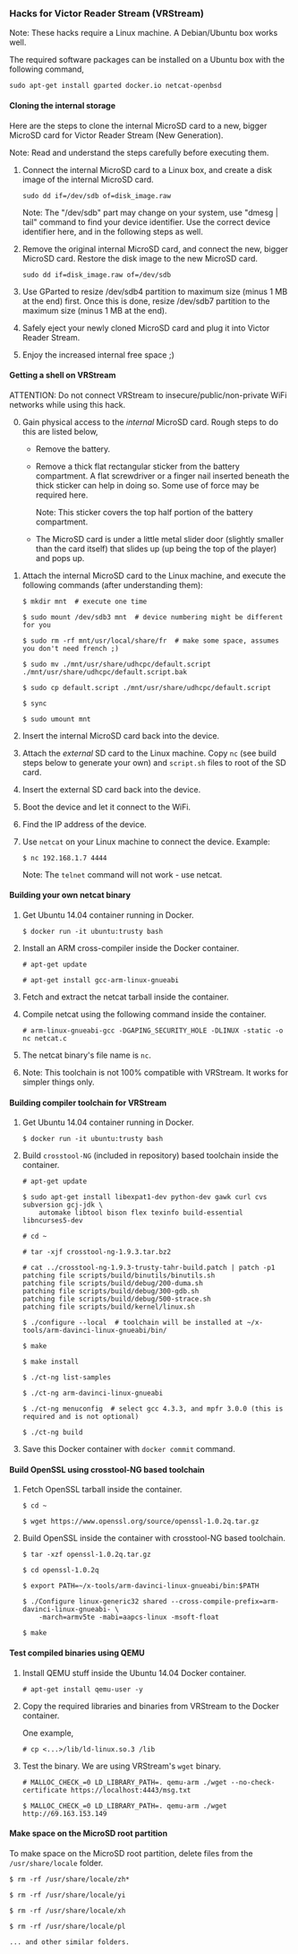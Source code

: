 ### Hacks for Victor Reader Stream (VRStream)

Note: These hacks require a Linux machine. A Debian/Ubuntu box works well.

The required software packages can be installed on a Ubuntu box with the
following command,

```
sudo apt-get install gparted docker.io netcat-openbsd
```


#### Cloning the internal storage

Here are the steps to clone the internal MicroSD card to a new, bigger MicroSD
card for Victor Reader Stream (New Generation).

Note: Read and understand the steps carefully before executing them.

1. Connect the internal MicroSD card to a Linux box, and create a disk image of
   the internal MicroSD card.

   ```
   sudo dd if=/dev/sdb of=disk_image.raw
   ```

   Note: The "/dev/sdb" part may change on your system, use "dmesg | tail"
   command to find your device identifier. Use the correct device
   identifier here, and in the following steps as well.

2. Remove the original internal MicroSD card, and connect the new, bigger
   MicroSD card. Restore the disk image to the new MicroSD card.

   ```
   sudo dd if=disk_image.raw of=/dev/sdb
   ```

3. Use GParted to resize /dev/sdb4 partition to maximum size (minus 1 MB at the
   end) first. Once this is done, resize /dev/sdb7 partition to the maximum
   size (minus 1 MB at the end).

4. Safely eject your newly cloned MicroSD card and plug it into Victor Reader
   Stream.

5. Enjoy the increased internal free space ;)


#### Getting a shell on VRStream

ATTENTION: Do not connect VRStream to insecure/public/non-private WiFi networks
while using this hack.

0. Gain physical access to the *internal* MicroSD card. Rough steps to do this
   are listed below,

   - Remove the battery.

   - Remove a thick flat rectangular sticker from the battery compartment. A
     flat screwdriver or a finger nail inserted beneath the thick sticker can
     help in doing so. Some use of force may be required here.

     Note: This sticker covers the top half portion of the battery compartment.

   - The MicroSD card is under a little metal slider door (slightly smaller than the
     card itself) that slides up (up being the top of the player) and pops up.

1. Attach the internal MicroSD card to the Linux machine, and execute the
   following commands (after understanding them):

   ```
   $ mkdir mnt  # execute one time

   $ sudo mount /dev/sdb3 mnt  # device numbering might be different for you

   $ sudo rm -rf mnt/usr/local/share/fr  # make some space, assumes you don't need french ;)

   $ sudo mv ./mnt/usr/share/udhcpc/default.script ./mnt/usr/share/udhcpc/default.script.bak

   $ sudo cp default.script ./mnt/usr/share/udhcpc/default.script

   $ sync

   $ sudo umount mnt
   ```

2. Insert the internal MicroSD card back into the device.

3. Attach the *external* SD card to the Linux machine. Copy `nc` (see build
   steps below to generate your own) and `script.sh` files to root of
   the SD card.

4. Insert the external SD card back into the device.

5. Boot the device and let it connect to the WiFi.

6. Find the IP address of the device.

7. Use `netcat` on your Linux machine to connect the device. Example:

   ```
   $ nc 192.168.1.7 4444
   ```

   Note: The `telnet` command will not work - use netcat.


#### Building your own netcat binary

1. Get Ubuntu 14.04 container running in Docker.

   ```
   $ docker run -it ubuntu:trusty bash
   ```

2. Install an ARM cross-compiler inside the Docker container.

   ```
   # apt-get update

   # apt-get install gcc-arm-linux-gnueabi
   ```

3. Fetch and extract the netcat tarball inside the container.

4. Compile netcat using the following command inside the container.

   ```
   # arm-linux-gnueabi-gcc -DGAPING_SECURITY_HOLE -DLINUX -static -o nc netcat.c
   ```

5. The netcat binary's file name is `nc`.

6. Note: This toolchain is not 100% compatible with VRStream. It works for
   simpler things only.


#### Building compiler toolchain for VRStream

1. Get Ubuntu 14.04 container running in Docker.

   ```
   $ docker run -it ubuntu:trusty bash
   ```

2. Build `crosstool-NG` (included in repository) based toolchain inside the
   container.

   ```
   # apt-get update

   $ sudo apt-get install libexpat1-dev python-dev gawk curl cvs subversion gcj-jdk \
       automake libtool bison flex texinfo build-essential libncurses5-dev

   # cd ~

   # tar -xjf crosstool-ng-1.9.3.tar.bz2

   # cat ../crosstool-ng-1.9.3-trusty-tahr-build.patch | patch -p1
   patching file scripts/build/binutils/binutils.sh
   patching file scripts/build/debug/200-duma.sh
   patching file scripts/build/debug/300-gdb.sh
   patching file scripts/build/debug/500-strace.sh
   patching file scripts/build/kernel/linux.sh

   $ ./configure --local  # toolchain will be installed at ~/x-tools/arm-davinci-linux-gnueabi/bin/

   $ make

   $ make install

   $ ./ct-ng list-samples

   $ ./ct-ng arm-davinci-linux-gnueabi

   $ ./ct-ng menuconfig  # select gcc 4.3.3, and mpfr 3.0.0 (this is required and is not optional)

   $ ./ct-ng build

   ```

3. Save this Docker container with `docker commit` command.


#### Build OpenSSL using crosstool-NG based toolchain


1. Fetch OpenSSL tarball inside the container.

   ```
   $ cd ~

   $ wget https://www.openssl.org/source/openssl-1.0.2q.tar.gz
   ```

2. Build OpenSSL inside the container with crosstool-NG based toolchain.

   ```
   $ tar -xzf openssl-1.0.2q.tar.gz

   $ cd openssl-1.0.2q

   $ export PATH=~/x-tools/arm-davinci-linux-gnueabi/bin:$PATH

   $ ./Configure linux-generic32 shared --cross-compile-prefix=arm-davinci-linux-gnueabi- \
       -march=armv5te -mabi=aapcs-linux -msoft-float

   $ make
   ```


#### Test compiled binaries using QEMU

1. Install QEMU stuff inside the Ubuntu 14.04 Docker container.

   ```
   # apt-get install qemu-user -y
   ```

2. Copy the required libraries and binaries from VRStream to the Docker container.

   One example,

   ```
   # cp <...>/lib/ld-linux.so.3 /lib
   ```

3. Test the binary. We are using VRStream's `wget` binary.

   ```
   # MALLOC_CHECK_=0 LD_LIBRARY_PATH=. qemu-arm ./wget --no-check-certificate https://localhost:4443/msg.txt
   ```

   ```
   $ MALLOC_CHECK_=0 LD_LIBRARY_PATH=. qemu-arm ./wget http://69.163.153.149
   ```


#### Make space on the MicroSD root partition

To make space on the MicroSD root partition, delete files from the
`/usr/share/locale` folder.

```
$ rm -rf /usr/share/locale/zh*

$ rm -rf /usr/share/locale/yi

$ rm -rf /usr/share/locale/xh

$ rm -rf /usr/share/locale/pl

... and other similar folders.
```
